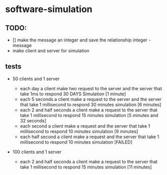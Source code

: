 # software-simulation

## TODO:
- [] make the message an integer and save the relationship integer - message
- make client and server for simulation

## tests

- 50 clients and 1 server 
    - each day a client make two request to the server and the server that take 1ms to respond 30 DAYS Simulation [1 minute]
    - each 5 seconds a client make a request to the server and the server that take 1 millisecond to respond 30 minutes simulation [6 minutes]
    - each 2 and half seconds a client make a request to the server that take 1 millisecond to respond 15 minutes simulation [5 minutes and 32 seconds]
    - each second a client make a request and the server that take 1 millisecond to respond 10 minutes simulation [9 minutes]
    - each half second a client make a request and the server that take 1 millisecond to respond 10 minutes simulation [FAILED]

- 100 clients and 1 server
    - each 2 and half seconds a client make a request to the server that take 1 millisecond to respond 15 minutes simulation [11 minutes]